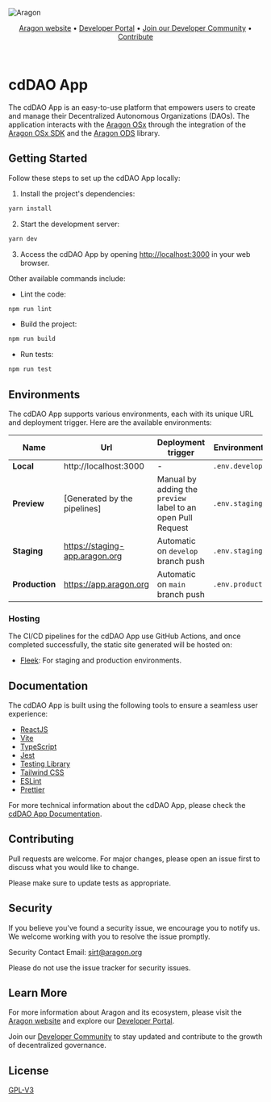 ![Aragon](https://res.cloudinary.com/dbktgy3vg/image/upload/v1689668058/aragon-app_hpima1.png)

<p align="center">
  <a href="https://aragon.org/">Aragon website</a>
  •
  <a href="https://devs.aragon.org/">Developer Portal</a>
  •
  <a href="https://aragonproject.typeform.com/to/LngekEhU">Join our Developer Community</a>
  •
  <a href="https://aragonproject.typeform.com/dx-contribution">Contribute</a>
</p>

<br/>



# cdDAO App

The cdDAO App is an easy-to-use platform that empowers users to create and manage their Decentralized Autonomous Organizations (DAOs). The application interacts with the [Aragon OSx](https://github.com/aragon/osx) through the integration of the [Aragon OSx SDK](https://github.com/aragon/sdk) and the [Aragon ODS](https://github.com/aragon/ods) library.

## Getting Started

Follow these steps to set up the cdDAO App locally:

1. Install the project's dependencies:

```bash
yarn install
```

2. Start the development server:

```bash
yarn dev
```

3. Access the cdDAO App by opening [http://localhost:3000](http://localhost:3000) in your web browser.

Other available commands include:

- Lint the code:

```bash
npm run lint
```

- Build the project:

```bash
npm run build
```

- Run tests:

```bash
npm run test
```

## Environments

The cdDAO App supports various environments, each with its unique URL and deployment trigger. Here are the available environments:

| Name           | Url                            | Deployment trigger                                           | Environment file   |
| -------------- | ------------------------------ | ------------------------------------------------------------ | ------------------ |
| **Local**      | http://localhost:3000          | -                                                            | `.env.development` |
| **Preview**    | [Generated by the pipelines]   | Manual by adding the `preview` label to an open Pull Request | `.env.staging`     |
| **Staging**    | https://staging-app.aragon.org | Automatic on `develop` branch push                           | `.env.staging`     |
| **Production** | https://app.aragon.org         | Automatic on `main` branch push                              | `.env.production`  |

### Hosting

The CI/CD pipelines for the cdDAO App use GitHub Actions, and once completed successfully, the static site generated will be hosted on:

- [Fleek](https://fleek.co): For staging and production environments.

## Documentation

The cdDAO App is built using the following tools to ensure a seamless user experience:

- [ReactJS](https://reactjs.org)
- [Vite](https://vitejs.dev)
- [TypeScript](https://www.typescriptlang.org)
- [Jest](https://jestjs.io)
- [Testing Library](https://testing-library.com)
- [Tailwind CSS](https://tailwindcss.com)
- [ESLint](https://eslint.org)
- [Prettier](https://prettier.io)

For more technical information about the cdDAO App, please check the [cdDAO App Documentation](./docs/index.md).

## Contributing

Pull requests are welcome. For major changes, please open an issue first to discuss what you would like to change.

Please make sure to update tests as appropriate.

## Security

If you believe you've found a security issue, we encourage you to notify us. We welcome working with you to resolve the issue promptly.

Security Contact Email: sirt@aragon.org

Please do not use the issue tracker for security issues.

## Learn More

For more information about Aragon and its ecosystem, please visit the [Aragon website](https://aragon.org/) and explore our [Developer Portal](https://devs.aragon.org/).

Join our [Developer Community](https://aragonproject.typeform.com/to/LngekEhU) to stay updated and contribute to the growth of decentralized governance.

## License

[GPL-V3](./LICENSE)
